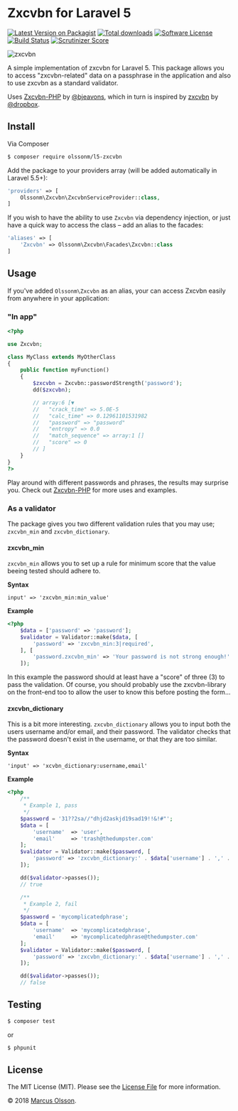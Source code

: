 # Zxcvbn for Laravel 5

[![Latest Version on Packagist][ico-version]][link-packagist]
[![Total downloads][ico-downloads]][link-packagist]
[![Software License][ico-license]](LICENSE.md)
[![Build Status][ico-travis]][link-travis]
[![Scrutinizer Score][ico-scrutinizer]][link-scrutinizer]

![zxcvbn](https://user-images.githubusercontent.com/907114/41193108-747d9b50-6c08-11e8-8f9c-57874f52fa9b.png)

A simple implementation of zxcvbn for Laravel 5. This package allows you to access "zxcvbn-related" data on a passphrase in the application and also to use zxcvbn as a standard validator.

Uses [Zxcvbn-PHP](https://github.com/bjeavons/zxcvbn-php) by [@bjeavons](https://github.com/bjeavons), which in turn is inspired by [zxcvbn](https://github.com/dropbox/zxcvbn) by [@dropbox](https://github.com/dropbox).

## Install

Via Composer

```bash
$ composer require olssonm/l5-zxcvbn
```

Add the package to your providers array (will be added automatically in Laravel 5.5+):

```php
'providers' => [
    Olssonm\Zxcvbn\ZxcvbnServiceProvider::class,
]
```

If you wish to have the ability to use `Zxcvbn` via dependency injection, or just have a quick way to access the class – add an alias to the facades:

```php
'aliases' => [
    'Zxcvbn' => Olssonm\Zxcvbn\Facades\Zxcvbn::class
]
```

## Usage

If you've added `Olssonm\Zxcvbn` as an alias, your can access Zxcvbn easily from anywhere in your application:

### "In app"

```php
<?php

use Zxcvbn;

class MyClass extends MyOtherClass
{
    public function myFunction()
    {
        $zxcvbn = Zxcvbn::passwordStrength('password');
        dd($zxcvbn);

        // array:6 [▼
        //   "crack_time" => 5.0E-5
        //   "calc_time" => 0.12961101531982
        //   "password" => "password"
        //   "entropy" => 0.0
        //   "match_sequence" => array:1 []
        //   "score" => 0
        // ]
    }
}
?>
```

Play around with different passwords and phrases, the results may surprise you. Check out [Zxcvbn-PHP](https://github.com/bjeavons/zxcvbn-php) for more uses and examples.

### As a validator

The package gives you two different validation rules that you may use; `zxcvbn_min` and `zxcvbn_dictionary`.

#### zxcvbn_min

`zxcvbn_min` allows you to set up a rule for minimum score that the value beeing tested should adhere to.

**Syntax**

    input' => 'zxcvbn_min:min_value'

**Example**

```php
<?php
    $data = ['password' => 'password'];
    $validator = Validator::make($data, [
        'password' => 'zxcvbn_min:3|required',
    ], [
        'password.zxcvbn_min' => 'Your password is not strong enough!'
    ]);
```

In this example the password should at least have a "score" of three (3) to pass the validation. Of course, you should probably use the zxcvbn-library on the front-end too to allow the user to know this before posting the form...

#### zxcvbn_dictionary

This is a bit more interesting. `zxcvbn_dictionary` allows you to input both the users username and/or email, and their password. The validator checks that the password doesn't exist in the username, or that they are too similar.

**Syntax**

    'input' => 'xcvbn_dictionary:username,email'

**Example**

```php
<?php
    /**
     * Example 1, pass
     */
    $password = '31??2sa//"dhjd2askjd19sad19!!&!#"';
    $data = [
        'username'  => 'user',
        'email'     => 'trash@thedumpster.com'
    ];
    $validator = Validator::make($password, [
        'password' => 'zxcvbn_dictionary:' . $data['username'] . ',' . $data['email'] . '|required',
    ]);

    dd($validator->passes());
    // true

    /**
     * Example 2, fail
     */
    $password = 'mycomplicatedphrase';
    $data = [
        'username'  => 'mycomplicatedphrase',
        'email'     => 'mycomplicatedphrase@thedumpster.com'
    ];
    $validator = Validator::make($password, [
        'password' => 'zxcvbn_dictionary:' . $data['username'] . ',' . $data['email'] . '|required',
    ]);

    dd($validator->passes());
    // false
```

## Testing

```bash
$ composer test
```

or

```bash
$ phpunit
```

## License

The MIT License (MIT). Please see the [License File](LICENSE.md) for more information.

© 2018 [Marcus Olsson](https://marcusolsson.me).

[ico-version]: https://img.shields.io/packagist/v/olssonm/l5-zxcvbn.svg?style=flat-square

[ico-downloads]: https://img.shields.io/packagist/dt/olssonm/l5-zxcvbn.svg?style=flat-square

[ico-license]: https://img.shields.io/badge/license-MIT-brightgreen.svg?style=flat-square

[ico-travis]: https://img.shields.io/travis/olssonm/l5-zxcvbn/master.svg?style=flat-square

[ico-scrutinizer]: https://img.shields.io/scrutinizer/g/olssonm/l5-zxcvbn.svg?style=flat-square

[link-packagist]: https://packagist.org/packages/olssonm/l5-zxcvbn

[link-travis]: https://travis-ci.org/olssonm/l5-zxcvbn

[link-scrutinizer]: https://scrutinizer-ci.com/g/olssonm/l5-zxcvbn
